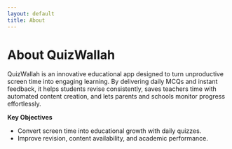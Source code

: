 ```yaml
---
layout: default
title: About
---
```



# About QuizWallah

QuizWallah is an innovative educational app designed to turn unproductive screen time into engaging learning. By delivering daily MCQs and instant feedback, it helps students revise consistently, saves teachers time with automated content creation, and lets parents and schools monitor progress effortlessly.

**Key Objectives**  
- Convert screen time into educational growth with daily quizzes.  
- Improve revision, content availability, and academic performance.  
